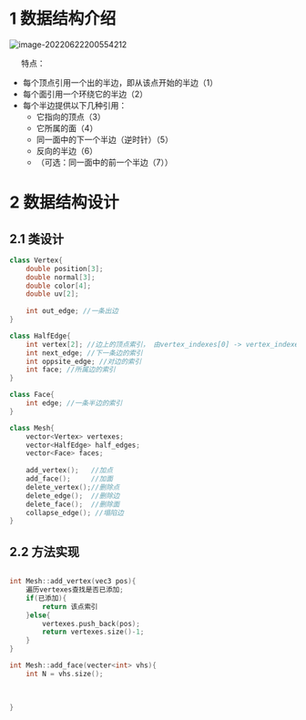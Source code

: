 # 1 数据结构介绍

![image-20220622200554212](https://qglh-tuchuang.oss-cn-hangzhou.aliyuncs.com/markdown_img/202206222005294.png)



$\quad$ 特点：

+ 每个顶点引用一个出的半边，即从该点开始的半边（1）
+ 每个面引用一个环绕它的半边（2）
+ 每个半边提供以下几种引用：
  + 它指向的顶点（3）
  + 它所属的面（4）
  + 同一面中的下一个半边（逆时针）（5）
  + 反向的半边（6）
  + （可选：同一面中的前一个半边（7））



# 2 数据结构设计

## 2.1 类设计

```cpp
class Vertex{
    double position[3];
    double normal[3];
    double color[4];
    double uv[2];
    
    int out_edge; //一条出边
}

class HalfEdge{
    int vertex[2]; //边上的顶点索引， 由vertex_indexes[0] -> vertex_indexes[1]
    int next_edge; //下一条边的索引
    int oppsite_edge; //对边的索引
    int face; //所属边的索引
}

class Face{
    int edge; //一条半边的索引
}

class Mesh{
	vector<Vertex> vertexes;
    vector<HalfEdge> half_edges;
    vector<Face> faces;
    
    add_vertex(); 	//加点
    add_face();		//加面
    delete_vertex();//删除点
    delete_edge();	//删除边
	delete_face();	//删除面
   	collapse_edge(); //塌陷边
}
```



## 2.2 方法实现

```cpp

int Mesh::add_vertex(vec3 pos){
    遍历vertexes查找是否已添加;
    if(已添加){
        return 该点索引
    }else{
        vertexes.push_back(pos);
        return vertexes.size()-1;
    }  
}

int Mesh::add_face(vecter<int> vhs){
    int N = vhs.size();
    
    
    
}



```



